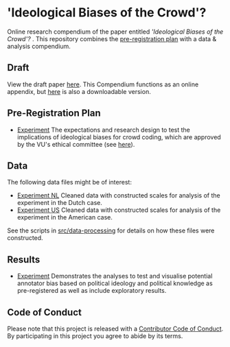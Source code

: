 # 'Ideological Biases of the Crowd'? 
Online research compendium of the paper entitled _'Ideological Biases of the Crowd'?_ . This repository combines the [pre-registration plan](docs/pap.pdf) with a data &amp; analysis compendium.

## Draft
View the draft paper [here](report/draft.pdf). This Compendium functions as an online appendix, but [here](report/OnlineAppendix.pdf) is also a downloadable version.

## Pre-Registration Plan
* [Experiment](docs/pap.pdf) The expectations and research design to test the implications of ideological biases for crowd coding, which are approved by the VU's ethical committee (see [here](docs/2022-3-30-59.pdf)).

## Data
The following data files might be of interest:

* [Experiment NL](data/intermediate/cleaned_data_nl.RData) Cleaned data with constructed scales for analysis of the experiment in the Dutch case.
* [Experiment US](data/intermediate/cleaned_data_us.RData) Cleaned data with constructed scales for analysis of the experiment in the American case.

See the scripts in [src/data-processing](src/data-processing/prep_data.md) for details on how these files were constructed.

## Results
* [Experiment](src/analysis/Analysis.md) Demonstrates the analyses to test and visualise potential annotator bias based on political ideology and political knowledge as pre-registered as well as include exploratory results.

## Code of Conduct
Please note that this project is released with a [Contributor Code of Conduct](CONDUCT.md). By participating in this project you agree to abide by its terms.